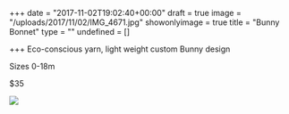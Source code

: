 +++
date = "2017-11-02T19:02:40+00:00"
draft = true
image = "/uploads/2017/11/02/IMG_4671.jpg"
showonlyimage = true
title = "Bunny Bonnet"
type = ""
undefined = []

+++
Eco-conscious yarn, light weight custom Bunny design

Sizes 0-18m

$35

![](/uploads/2017/11/02/IMG_4671.jpg)